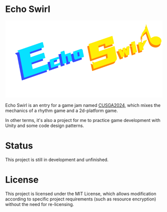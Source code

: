 # Echo Swirl

![Title_use.png](Assets/Art/UI/Menu/Title_use.png)

Echo Swirl is an entry for a game jam named [CUSGA2024](https://www.ciga.me/cusga), which mixes the mechanics of a rhythm game and a 2d-platform game.

In other terms, it's also a project for me to practice game development with Unity and some code design patterns.

# Status

This project is still in development and unfinished.

# License

This project is licensed under the MIT License, which allows modification according to specific project requirements (such as resource encryption) without the need for re-licensing.